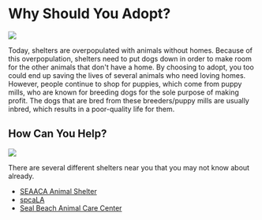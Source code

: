 
<html>
<h1>Why Should You Adopt?</h1>
  <img src="https://media.4-paws.org/6/8/9/3/689354d6694789b45569cd647a6009e240b4afe7/VIER%20PFOTEN_2016-09-18_081-1927x1333-1920x1328.jpg" />
<p>Today, shelters are overpopulated with animals without homes. Because of this overpopulation, shelters need to put dogs down in order to make room for the other animals that don't have a home. By choosing to adopt, you too could end up saving the lives of several animals who need loving homes. However, people continue to shop for puppies, which come from puppy mills, who are known for breeding dogs for the sole purpose of making profit. The dogs that are bred from these breeders/puppy mills are usually inbred, which results in a poor-quality life for them.</p>
<h2>How Can You Help?</h2>
  <img src="https://www.rd.com/wp-content/uploads/2017/11/05-amazon-9-Powerful-Ways-to-Give-to-Charity-Without-Breaking-the-Bank_527124532-Pongsatorn-Singnoy.jpg" />
<p>There are several different shelters near you that you may not know about already.</p>
  <ul>
    <li>  <a href ="https://www.seaaca.org/" target="_blank"> SEAACA Animal Shelter</a>  </li> 
    <li> <a href ="https://spcala.com/" target="_blank">spcaLA</a> </li>
    <li> <a href ="https://www.sbacc.org/" target="_blank">Seal Beach Animal Care Center</a> </li>
  </ul>
</html>
